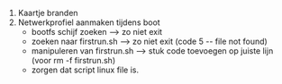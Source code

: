 1. Kaartje branden
2. Netwerkprofiel aanmaken tijdens boot
    - bootfs schijf zoeken --> zo niet exit 
    - zoeken naar firstrun.sh --> zo niet exit (code 5 -- file not found)
    - manipuleren van firstrun.sh --> stuk code toevoegen op juiste lijn (voor rm -f firstrun.sh)
    - zorgen dat script linux file is.
